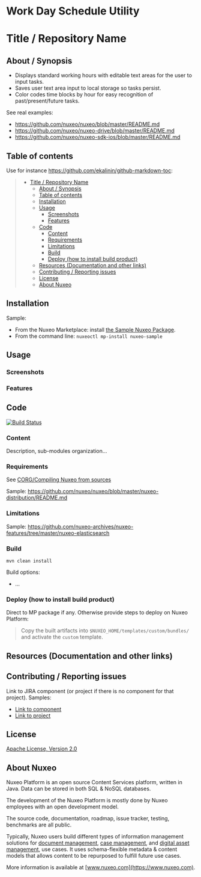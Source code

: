 # Work Day Schedule Utility

# Title / Repository Name

## About / Synopsis

* Displays standard working hours with editable text areas for the user to input tasks.
* Saves user text area input to local storage so tasks persist. 
* Color codes time blocks by hour for easy recognition of past/present/future tasks.

See real examples:

* <https://github.com/nuxeo/nuxeo/blob/master/README.md>
* <https://github.com/nuxeo/nuxeo-drive/blob/master/README.md>
* <https://github.com/nuxeo/nuxeo-sdk-ios/blob/master/README.md>

## Table of contents

Use for instance <https://github.com/ekalinin/github-markdown-toc>:

> * [Title / Repository Name](#title--repository-name)
>   * [About / Synopsis](#about--synopsis)
>   * [Table of contents](#table-of-contents)
>   * [Installation](#installation)
>   * [Usage](#usage)
>     * [Screenshots](#screenshots)
>     * [Features](#features)
>   * [Code](#code)
>     * [Content](#content)
>     * [Requirements](#requirements)
>     * [Limitations](#limitations)
>     * [Build](#build)
>     * [Deploy (how to install build product)](#deploy-how-to-install-build-product)
>   * [Resources (Documentation and other links)](#resources-documentation-and-other-links)
>   * [Contributing / Reporting issues](#contributing--reporting-issues)
>   * [License](#license)
>   * [About Nuxeo](#about-nuxeo)

## Installation

Sample:

* From the Nuxeo Marketplace: install [the Sample Nuxeo Package](https://connect.nuxeo.com/nuxeo/site/marketplace/package/nuxeo-sample).
* From the command line: `nuxeoctl mp-install nuxeo-sample`

## Usage

### Screenshots

### Features

## Code

[![Build Status](https://qa.nuxeo.org/jenkins/buildStatus/icon?job=/nuxeo/addons_nuxeo-sample-project-master)](https://qa.nuxeo.org/jenkins/job/nuxeo/job/addons_nuxeo-sample-project-master/)

### Content

Description, sub-modules organization...

### Requirements

See [CORG/Compiling Nuxeo from sources](http://doc.nuxeo.com/x/xION)

Sample: <https://github.com/nuxeo/nuxeo/blob/master/nuxeo-distribution/README.md>

### Limitations

Sample: <https://github.com/nuxeo-archives/nuxeo-features/tree/master/nuxeo-elasticsearch>

### Build

    mvn clean install

Build options:

* ...

### Deploy (how to install build product)

Direct to MP package if any. Otherwise provide steps to deploy on Nuxeo Platform:

 > Copy the built artifacts into `$NUXEO_HOME/templates/custom/bundles/` and activate the `custom` template.

## Resources (Documentation and other links)

## Contributing / Reporting issues

Link to JIRA component (or project if there is no component for that project). Samples:

* [Link to component](https://jira.nuxeo.com/issues/?jql=project%20%3D%20NXP%20AND%20component%20%3D%20Elasticsearch%20AND%20Status%20!%3D%20%22Resolved%22%20ORDER%20BY%20updated%20DESC%2C%20priority%20DESC%2C%20created%20ASC)
* [Link to project](https://jira.nuxeo.com/secure/CreateIssue!default.jspa?project=NXP)

## License

[Apache License, Version 2.0](http://www.apache.org/licenses/LICENSE-2.0.html)

## About Nuxeo

Nuxeo Platform is an open source Content Services platform, written in Java. Data can be stored in both SQL & NoSQL databases.

The development of the Nuxeo Platform is mostly done by Nuxeo employees with an open development model.

The source code, documentation, roadmap, issue tracker, testing, benchmarks are all public.

Typically, Nuxeo users build different types of information management solutions for [document management](https://www.nuxeo.com/solutions/document-management/), [case management](https://www.nuxeo.com/solutions/case-management/), and [digital asset management](https://www.nuxeo.com/solutions/dam-digital-asset-management/), use cases. It uses schema-flexible metadata & content models that allows content to be repurposed to fulfill future use cases.

More information is available at [www.nuxeo.com](https://www.nuxeo.com).